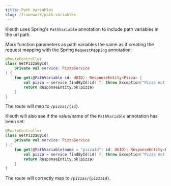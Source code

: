 ```yaml
---
title: Path Variables
slug: /framework/path-variables
---
```


Kleuth uses Spring's `PathVariable` annotation to include path variables in the url path.

Mark function parameters as path variables the same as if creating the request mapping with the Spring `RequestMapping` annotation:
```kotlin title="/pizzas/GetPizzaById.kt"
@RouteController
class GetPizzaById(
    private val service: PizzaService
) {
    fun get(@PathVariable id: UUID): ResponseEntity<Pizza> {
        val pizza = service.findById(id) ?: throw Exception("Pizza not found")
        return ResponseEntity.ok(pizza)
    }
}
```

The route will map to `/pizzas/{id}`.

Kleuth will also see if the value/name of the `PathVariable` annotation has been set:
```kotlin title="/pizzas/GetPizzaById.kt"
@RouteController
class GetPizzaById(
    private val service: PizzaService
) {
    fun get(@PathVariable(name = "pizzaId") id: UUID): ResponseEntity<Pizza> {
        val pizza = service.findById(id) ?: throw Exception("Pizza not found")
        return ResponseEntity.ok(pizza)
    }
}
```

The route will correctly map to `/pizzas/{pizzaId}`.
